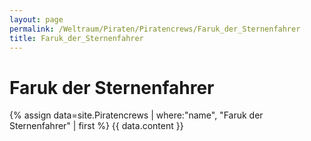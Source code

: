 ```yaml
---
layout: page
permalink: /Weltraum/Piraten/Piratencrews/Faruk_der_Sternenfahrer
title: Faruk_der_Sternenfahrer
---
```


# Faruk der Sternenfahrer

{% assign data=site.Piratencrews | where:"name", "Faruk der Sternenfahrer" | first %}
{{ data.content }}
